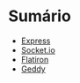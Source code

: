 # Sumário

* [Express](express.md)
* [Socket.io](socket-io.md)
* [Flatiron](flatiron.md)
* [Geddy](geddy.md)
